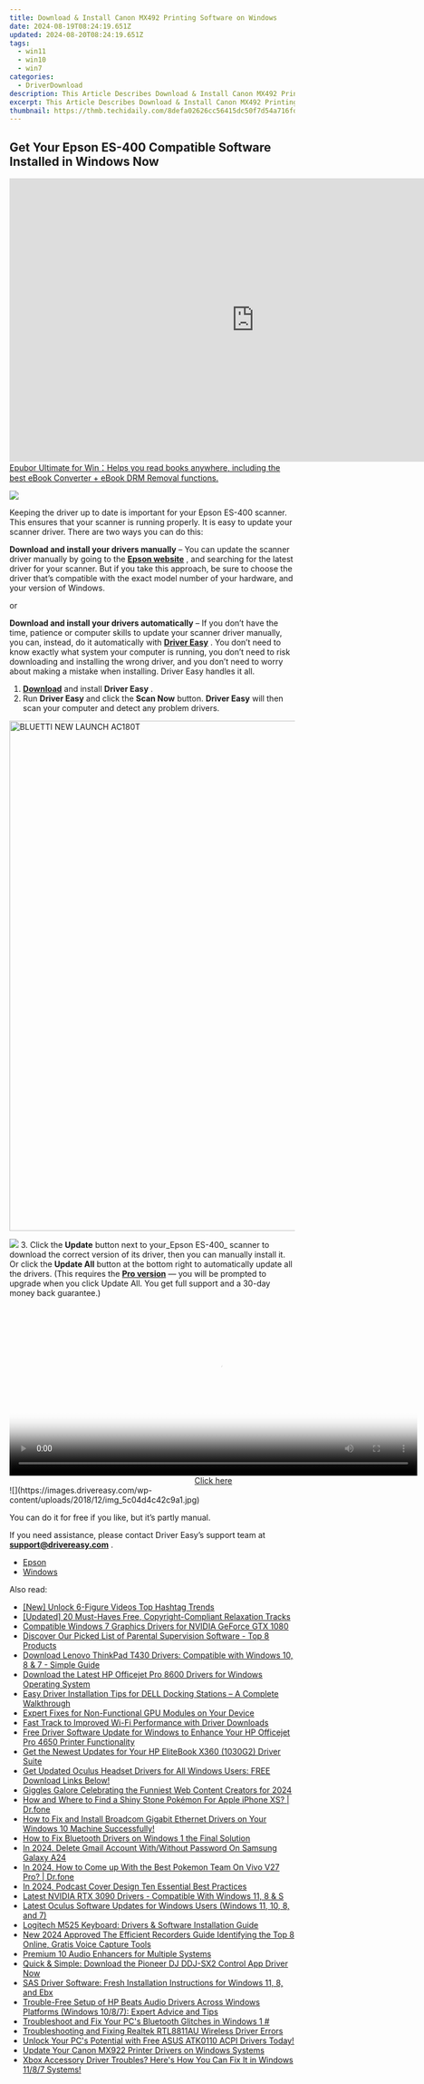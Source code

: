 ```yaml
---
title: Download & Install Canon MX492 Printing Software on Windows
date: 2024-08-19T08:24:19.651Z
updated: 2024-08-20T08:24:19.651Z
tags:
  - win11
  - win10
  - win7
categories:
  - DriverDownload
description: This Article Describes Download & Install Canon MX492 Printing Software on Windows
excerpt: This Article Describes Download & Install Canon MX492 Printing Software on Windows
thumbnail: https://thmb.techidaily.com/8defa02626cc56415dc50f7d54a716fd558d3dd721a0ce14cdc43e33e2f2d6de.jpg
---
```


## Get Your Epson ES-400 Compatible Software Installed in Windows Now

<!-- affiliate ads begin -->
<a href="https://secure.2checkout.com/order/checkout.php?PRODS=4599951&QTY=1&AFFILIATE=108875&CART=1"><iframe width="864" height="500" src="https://www.youtube.com/embed/jVnfr5HudQw" title="The Latest and Easiest Solution to Remove Kindle DRM on Windows (without Degrading)" frameborder="0" allow="accelerometer; autoplay; clipboard-write; encrypted-media; gyroscope; picture-in-picture; web-share" referrerpolicy="strict-origin-when-cross-origin" allowfullscreen></iframe>
Epubor Ultimate for Win：Helps you read books anywhere, including the best eBook Converter + eBook DRM Removal functions.</a>
<!-- affiliate ads end -->
![](https://images.drivereasy.com/wp-content/uploads/2018/12/img_5c04d39739b8d-300x256.jpg)

 Keeping the driver up to date is important for your Epson ES-400 scanner. This ensures that your scanner is running properly. It is easy to update your scanner driver. There are two ways you can do this:

**Download and install your drivers manually** – You can update the scanner driver manually by going to the **[Epson website](https://epson.com/For-Home/Printers/h/h1)**  , and searching for the latest driver for your scanner. But if you take this approach, be sure to choose the driver that’s compatible with the exact model number of your hardware, and your version of Windows.

or

**Download and install your drivers automatically** – If you don’t have the time, patience or computer skills to update your scanner driver manually, you can, instead, do it automatically with **[Driver Easy](https://tools.techidaily.com/drivereasy/download/)**  . You don’t need to know exactly what system your computer is running, you don’t need to risk downloading and installing the wrong driver, and you don’t need to worry about making a mistake when installing. Driver Easy handles it all.

1. [**Download**](https://tools.techidaily.com/drivereasy/download/) and install **Driver Easy** .
2. Run **Driver Easy** and click the **Scan Now** button. **Driver Easy**  will then scan your computer and detect any problem drivers.  
<!-- affiliate ads begin -->
<a href="https://bluettide.pxf.io/c/5597632/2042332/17092" target="_top" id="2042332"><img src="//a.impactradius-go.com/display-ad/17092-2042332" border="0" alt="BLUETTI NEW LAUNCH AC180T" width="960" height="900"/></a><img height="0" width="0" src="https://imp.pxf.io/i/5597632/2042332/17092" style="position:absolute;visibility:hidden;" border="0" />
<!-- affiliate ads end -->
![](https://images.drivereasy.com/wp-content/uploads/2018/10/img_5bd0366bd75a4.jpg)
3. Click the **Update**  button next to your_Epson ES-400_ scanner to download the correct version of its driver, then you can manually install it. Or click the **Update All**  button at the bottom right to automatically update all the drivers. (This requires the **[Pro version](https://tools.techidaily.com/drivereasy/download/)**  — you will be prompted to upgrade when you click Update All. You get full support and a 30-day money back guarantee.)

<!-- affiliate ads begin -->
<span id="1993652">
					<video width="720" height="300" style="cursor:pointer"
           poster="//a.impactradius-go.com/display-clicktoplayimage/1993652.jpeg"
           onclick="if(!this.playClicked){this.play();this.setAttribute('controls',true);this.playClicked=true;}">
	   <source src="//a.impactradius-go.com/display-ad/22993-1993652">
	   <img src="//a.impactradius-go.com/display-clicktoplayimage/1993652.jpeg" style="border: none; height: 100%; width: 100%; object-fit: contain">
	</video>
	<div style="width:720px;text-align:center"><a href="javascript:window.open(decodeURIComponent('https%3A%2F%2Fhomestyler.sjv.io%2Fc%2F5597632%2F1993652%2F22993'), '_blank');void(0);">Click here</a></div>
</span>
<img height="0" width="0" src="https://imp.pxf.io/i/5597632/1993652/22993" style="position:absolute;visibility:hidden;" border="0" />
<!-- affiliate ads end -->
![](https://images.drivereasy.com/wp-content/uploads/2018/12/img_5c04d4c42c9a1.jpg)

 You can do it for free if you like, but it’s partly manual.

 If you need assistance, please contact Driver Easy’s support team at **[support@drivereasy.com](https://tools.techidaily.com/drivereasy/download/)**  .

* [Epson](https://tools.techidaily.com/drivereasy/download/)
* [Windows](https://tools.techidaily.com/drivereasy/download/)

<ins class="adsbygoogle"
     style="display:block"
     data-ad-format="autorelaxed"
     data-ad-client="ca-pub-7571918770474297"
     data-ad-slot="1223367746"></ins>



<ins class="adsbygoogle"
     style="display:block"
     data-ad-client="ca-pub-7571918770474297"
     data-ad-slot="8358498916"
     data-ad-format="auto"
     data-full-width-responsive="true"></ins>

<span class="atpl-alsoreadstyle">Also read:</span>
<div><ul>
<li><a href="https://facebook-record-videos.techidaily.com/new-unlock-6-figure-videos-top-hashtag-trends/"><u>[New] Unlock 6-Figure Videos  Top Hashtag Trends</u></a></li>
<li><a href="https://extra-information.techidaily.com/updated-20-must-haves-free-copyright-compliant-relaxation-tracks/"><u>[Updated] 20 Must-Haves  Free, Copyright-Compliant Relaxation Tracks</u></a></li>
<li><a href="https://win-dash.techidaily.com/compatible-windows-7-graphics-drivers-for-nvidia-geforce-gtx-1080/"><u>Compatible Windows 7 Graphics Drivers for NVIDIA GeForce GTX 1080</u></a></li>
<li><a href="https://techtrends.techidaily.com/discover-our-picked-list-of-parental-supervision-software-top-8-products/"><u>Discover Our Picked List of Parental Supervision Software - Top 8 Products</u></a></li>
<li><a href="https://win-dash.techidaily.com/download-lenovo-thinkpad-t430-drivers-compatible-with-windows-10-8-and-7-simple-guide/"><u>Download Lenovo ThinkPad T430 Drivers: Compatible with Windows 10, 8 & 7 - Simple Guide</u></a></li>
<li><a href="https://win-dash.techidaily.com/download-the-latest-hp-officejet-pro-8600-drivers-for-windows-operating-system/"><u>Download the Latest HP Officejet Pro 8600 Drivers for Windows Operating System</u></a></li>
<li><a href="https://win-dash.techidaily.com/easy-driver-installation-tips-for-dell-docking-stations-a-complete-walkthrough/"><u>Easy Driver Installation Tips for DELL Docking Stations – A Complete Walkthrough</u></a></li>
<li><a href="https://win-dash.techidaily.com/expert-fixes-for-non-functional-gpu-modules-on-your-device/"><u>Expert Fixes for Non-Functional GPU Modules on Your Device</u></a></li>
<li><a href="https://win-dash.techidaily.com/fast-track-to-improved-wi-fi-performance-with-driver-downloads/"><u>Fast Track to Improved Wi-Fi Performance with Driver Downloads</u></a></li>
<li><a href="https://win-dash.techidaily.com/free-driver-software-update-for-windows-to-enhance-your-hp-officejet-pro-4650-printer-functionality/"><u>Free Driver Software Update for Windows to Enhance Your HP Officejet Pro 4650 Printer Functionality</u></a></li>
<li><a href="https://win-dash.techidaily.com/get-the-newest-updates-for-your-hp-elitebook-x360-1030g2-driver-suite/"><u>Get the Newest Updates for Your HP EliteBook X360 (1030G2) Driver Suite</u></a></li>
<li><a href="https://win-dash.techidaily.com/get-updated-oculus-headset-drivers-for-all-windows-users-free-download-links-below/"><u>Get Updated Oculus Headset Drivers for All Windows Users: FREE Download Links Below!</u></a></li>
<li><a href="https://youtube-help.techidaily.com/giggles-galore-celebrating-the-funniest-web-content-creators-for-2024/"><u>Giggles Galore  Celebrating the Funniest Web Content Creators for 2024</u></a></li>
<li><a href="https://ios-pokemon-go.techidaily.com/how-and-where-to-find-a-shiny-stone-pokemon-for-apple-iphone-xs-drfone-by-drfone-virtual-ios/"><u>How and Where to Find a Shiny Stone Pokémon For Apple iPhone XS? | Dr.fone</u></a></li>
<li><a href="https://win-dash.techidaily.com/1722963068719-how-to-fix-and-install-broadcom-gigabit-ethernet-drivers-on-your-windows-10-machine-successfully/"><u>How to Fix and Install Broadcom Gigabit Ethernet Drivers on Your Windows 10 Machine Successfully!</u></a></li>
<li><a href="https://win-dash.techidaily.com/how-to-fix-bluetooth-drivers-on-windows-1-the-final-solution/"><u>How to Fix Bluetooth Drivers on Windows 1 the Final Solution</u></a></li>
<li><a href="https://android-unlock.techidaily.com/in-2024-delete-gmail-account-withwithout-password-on-samsung-galaxy-a24-by-drfone-android/"><u>In 2024, Delete Gmail Account With/Without Password On Samsung Galaxy A24</u></a></li>
<li><a href="https://change-location.techidaily.com/in-2024-how-to-come-up-with-the-best-pokemon-team-on-vivo-v27-pro-drfone-by-drfone-virtual-android/"><u>In 2024, How to Come up With the Best Pokemon Team On Vivo V27 Pro? | Dr.fone</u></a></li>
<li><a href="https://extra-skills.techidaily.com/in-2024-podcast-cover-design-ten-essential-best-practices/"><u>In 2024, Podcast Cover Design  Ten Essential Best Practices</u></a></li>
<li><a href="https://win-dash.techidaily.com/latest-nvidia-rtx-3090-drivers-compatible-with-windows-11-8-and-s/"><u>Latest NVIDIA RTX 3090 Drivers - Compatible With Windows 11, 8 & S</u></a></li>
<li><a href="https://win-dash.techidaily.com/latest-oculus-software-updates-for-windows-users-windows-11-10-8-and-7/"><u>Latest Oculus Software Updates for Windows Users (Windows 11, 10, 8, and 7)</u></a></li>
<li><a href="https://win-dash.techidaily.com/logitech-m525-keyboard-drivers-and-software-installation-guide/"><u>Logitech M525 Keyboard: Drivers & Software Installation Guide</u></a></li>
<li><a href="https://voice-adjusting.techidaily.com/new-2024-approved-the-efficient-recorders-guide-identifying-the-top-8-online-gratis-voice-capture-tools/"><u>New 2024 Approved The Efficient Recorders Guide Identifying the Top 8 Online, Gratis Voice Capture Tools</u></a></li>
<li><a href="https://youtube-zero.techidaily.com/um-10-audio-enhancers-for-multiple-systems/"><u>Premium 10 Audio Enhancers for Multiple Systems</u></a></li>
<li><a href="https://win-dash.techidaily.com/quick-and-simple-download-the-pioneer-dj-ddj-sx2-control-app-driver-now/"><u>Quick & Simple: Download the Pioneer DJ DDJ-SX2 Control App Driver Now</u></a></li>
<li><a href="https://win-dash.techidaily.com/sas-driver-software-fresh-installation-instructions-for-windows-11-8-and-ebx/"><u>SAS Driver Software: Fresh Installation Instructions for Windows 11, 8, and Ebx</u></a></li>
<li><a href="https://win-dash.techidaily.com/trouble-free-setup-of-hp-beats-audio-drivers-across-windows-platforms-windows-1087-expert-advice-and-tips/"><u>Trouble-Free Setup of HP Beats Audio Drivers Across Windows Platforms (Windows 10/8/7): Expert Advice and Tips</u></a></li>
<li><a href="https://win-dash.techidaily.com/1722976842894-troubleshoot-and-fix-your-pcs-bluetooth-glitches-in-windows-1/"><u>Troubleshoot and Fix Your PC's Bluetooth Glitches in Windows 1 #</u></a></li>
<li><a href="https://win-dash.techidaily.com/troubleshooting-and-fixing-realtek-rtl8811au-wireless-driver-errors/"><u>Troubleshooting and Fixing Realtek RTL8811AU Wireless Driver Errors</u></a></li>
<li><a href="https://win-dash.techidaily.com/unlock-your-pcs-potential-with-free-asus-atk0110-acpi-drivers-today/"><u>Unlock Your PC's Potential with Free ASUS ATK0110 ACPI Drivers Today!</u></a></li>
<li><a href="https://win-dash.techidaily.com/update-your-canon-mx922-printer-drivers-on-windows-systems/"><u>Update Your Canon MX922 Printer Drivers on Windows Systems</u></a></li>
<li><a href="https://win-dash.techidaily.com/1722965897219-xbox-accessory-driver-troubles-heres-how-you-can-fix-it-in-windows-1187-systems/"><u>Xbox Accessory Driver Troubles? Here's How You Can Fix It in Windows 11/8/7 Systems!</u></a></li>
</ul></div>
